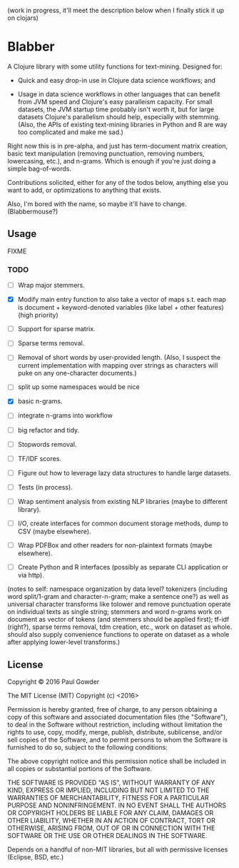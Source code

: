 (work in progress, it'll meet the description below when I finally stick it up on clojars)

# Blabber

A Clojure library with some utility functions for text-mining. Designed for:

- Quick and easy drop-in use in Clojure data science workflows; and

- Usage in data science workflows in other languages that can benefit from JVM speed and Clojure's easy paralleism capacity. For small datasets, the JVM startup time probably isn't worth it, but for large datasets Clojure's parallelism should help, especially with stemming. (Also, the APIs of existing text-mining libraries in Python and R are way too complicated and make me sad.)

Right now this is in pre-alpha, and just has term-document matrix creation, basic text manipulation (removing punctuation, removing numbers, lowercasing, etc.), and n-grams. Which is enough if you're just doing a simple bag-of-words.

Contributions solicited, either for any of the todos below, anything else you want to add, or optimizations to anything that exists.

Also, I'm bored with the name, so maybe it'll have to change. (Blabbermouse?)

## Usage

FIXME



### TODO

- [ ] Wrap major stemmers.

- [x] Modify main entry function to also take a vector of maps s.t. each map is document + keyword-denoted variables (like label + other features) (high priority)

- [ ] Support for sparse matrix.

- [ ] Sparse terms removal.

- [ ] Removal of short words by user-provided length. (Also, I suspect the current implementation with mapping over strings as characters will puke on any one-character documents.)

- [ ] split up some namespaces would be nice

- [x] basic n-grams.

- [ ] integrate n-grams into workflow

- [ ] big refactor and tidy.

- [ ] Stopwords removal.

- [ ] TF/IDF scores.

- [ ] Figure out how to leverage lazy data structures to handle large datasets.

- [ ] Tests (in process).

- [ ] Wrap sentiment analysis from existing NLP libraries (maybe to different library).

- [ ] I/O, create interfaces for common document storage methods, dump to CSV (maybe elsewhere).

- [ ] Wrap PDFBox and other readers for non-plaintext formats (maybe elsewhere).

- [ ] Create Python and R interfaces (possibly as separate CLI application or via http).

(notes to self: namespace organization by data level? tokenizers (including word split/1-gram and character-n-gram; make a sentence one?) as well as universal character transforms like tolower and remove punctuation operate on individual texts as single string; stemmers and word n-grams work on document as vector of tokens (and stemmers should be applied first); tf-idf (right?), sparse terms removal, tdm creation, etc., work on dataset as whole.  should also supply convenience functions to operate on dataset as a whole after applying lower-level transforms.)

## License

Copyright © 2016 Paul Gowder

The MIT License (MIT)
Copyright (c) <2016> <Paul Gowder>

Permission is hereby granted, free of charge, to any person obtaining a copy of this software and associated documentation files (the "Software"), to deal in the Software without restriction, including without limitation the rights to use, copy, modify, merge, publish, distribute, sublicense, and/or sell copies of the Software, and to permit persons to whom the Software is furnished to do so, subject to the following conditions:

The above copyright notice and this permission notice shall be included in all copies or substantial portions of the Software.

THE SOFTWARE IS PROVIDED "AS IS", WITHOUT WARRANTY OF ANY KIND, EXPRESS OR IMPLIED, INCLUDING BUT NOT LIMITED TO THE WARRANTIES OF MERCHANTABILITY, FITNESS FOR A PARTICULAR PURPOSE AND NONINFRINGEMENT. IN NO EVENT SHALL THE AUTHORS OR COPYRIGHT HOLDERS BE LIABLE FOR ANY CLAIM, DAMAGES OR OTHER LIABILITY, WHETHER IN AN ACTION OF CONTRACT, TORT OR OTHERWISE, ARISING FROM, OUT OF OR IN CONNECTION WITH THE SOFTWARE OR THE USE OR OTHER DEALINGS IN THE SOFTWARE.

Depends on a handful of non-MIT libraries, but all with permissive licenses (Eclipse, BSD, etc.)

